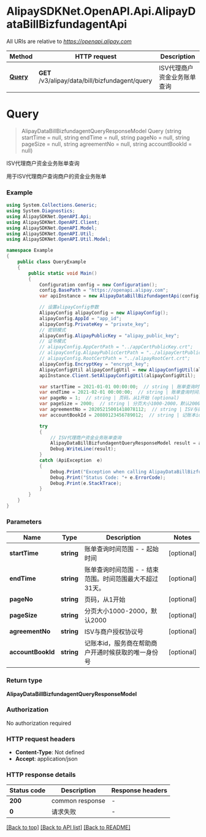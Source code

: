 # AlipaySDKNet.OpenAPI.Api.AlipayDataBillBizfundagentApi

All URIs are relative to *https://openapi.alipay.com*

Method | HTTP request | Description
------------- | ------------- | -------------
[**Query**](AlipayDataBillBizfundagentApi.md#query) | **GET** /v3/alipay/data/bill/bizfundagent/query | ISV代理商户资金业务账单查询


<a name="query"></a>
# **Query**
> AlipayDataBillBizfundagentQueryResponseModel Query (string startTime = null, string endTime = null, string pageNo = null, string pageSize = null, string agreementNo = null, string accountBookId = null)

ISV代理商户资金业务账单查询

用于ISV代理商户查询商户的资金业务账单

### Example
```csharp
using System.Collections.Generic;
using System.Diagnostics;
using AlipaySDKNet.OpenAPI.Api;
using AlipaySDKNet.OpenAPI.Client;
using AlipaySDKNet.OpenAPI.Model;
using AlipaySDKNet.OpenAPI.Util;
using AlipaySDKNet.OpenAPI.Util.Model;

namespace Example
{
    public class QueryExample
    {
        public static void Main()
        {
            Configuration config = new Configuration();
            config.BasePath = "https://openapi.alipay.com";
            var apiInstance = new AlipayDataBillBizfundagentApi(config);

            // 设置alipayConfig参数
            AlipayConfig alipayConfig = new AlipayConfig();
            alipayConfig.AppId = "app_id";
            alipayConfig.PrivateKey = "private_key";
            // 密钥模式
            alipayConfig.AlipayPublicKey = "alipay_public_key";
            // 证书模式
            // alipayConfig.AppCertPath = "../appCertPublicKey.crt";
            // alipayConfig.AlipayPublicCertPath = "../alipayCertPublicKey_RSA2.crt";
            // alipayConfig.RootCertPath = "../alipayRootCert.crt";
            alipayConfig.EncryptKey = "encrypt_key";
            AlipayConfigUtil alipayConfigUtil = new AlipayConfigUtil(alipayConfig);
            apiInstance.Client.SetAlipayConfigUtil(alipayConfigUtil);

            var startTime = 2021-01-01 00:00:00;  // string | 账单查询时间范围 - - 起始时间 (optional) 
            var endTime = 2021-02-01 00:00:00;  // string | 账单查询时间范围 - - 结束范围。时间范围最大不超过31天。 (optional) 
            var pageNo = 1;  // string | 页码，从1开始 (optional) 
            var pageSize = 2000;  // string | 分页大小1000-2000，默认2000 (optional) 
            var agreementNo = 20205215001418078112;  // string | ISV与商户授权协议号 (optional) 
            var accountBookId = 20880123456789012;  // string | 记账本id，服务商在帮助商户开通时候获取的唯一身份号 (optional) 

            try
            {
                // ISV代理商户资金业务账单查询
                AlipayDataBillBizfundagentQueryResponseModel result = apiInstance.Query(startTime, endTime, pageNo, pageSize, agreementNo, accountBookId);
                Debug.WriteLine(result);
            }
            catch (ApiException  e)
            {
                Debug.Print("Exception when calling AlipayDataBillBizfundagentApi.Query: " + e.Message );
                Debug.Print("Status Code: "+ e.ErrorCode);
                Debug.Print(e.StackTrace);
            }
        }
    }
}
```

### Parameters

Name | Type | Description  | Notes
------------- | ------------- | ------------- | -------------
 **startTime** | **string**| 账单查询时间范围 - - 起始时间 | [optional] 
 **endTime** | **string**| 账单查询时间范围 - - 结束范围。时间范围最大不超过31天。 | [optional] 
 **pageNo** | **string**| 页码，从1开始 | [optional] 
 **pageSize** | **string**| 分页大小1000-2000，默认2000 | [optional] 
 **agreementNo** | **string**| ISV与商户授权协议号 | [optional] 
 **accountBookId** | **string**| 记账本id，服务商在帮助商户开通时候获取的唯一身份号 | [optional] 

### Return type

**AlipayDataBillBizfundagentQueryResponseModel**

### Authorization

No authorization required

### HTTP request headers

 - **Content-Type**: Not defined
 - **Accept**: application/json


### HTTP response details
| Status code | Description | Response headers |
|-------------|-------------|------------------|
| **200** | common response |  -  |
| **0** | 请求失败 |  -  |

[[Back to top]](#) [[Back to API list]](../README.md#documentation-for-api-endpoints) [[Back to README]](../README.md)

